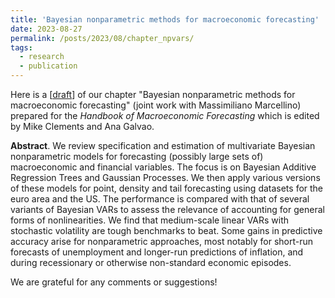 ```yaml
---
title: 'Bayesian nonparametric methods for macroeconomic forecasting'
date: 2023-08-27
permalink: /posts/2023/08/chapter_npvars/
tags:
  - research
  - publication
---
```


Here is a [[draft](https://www.dropbox.com/scl/fi/9ama89pimaqvlfc4kp5uj/npvars_draft.pdf?rlkey=dqcd410sv7b0wb5hfw0ns7kia&dl=0)] of our chapter "Bayesian nonparametric methods for macroeconomic forecasting" (joint work with Massimiliano Marcellino) prepared for the _Handbook of Macroeconomic Forecasting_ which is edited by Mike Clements and Ana Galvao.

**Abstract**. We review specification and estimation of multivariate Bayesian nonparametric models for forecasting (possibly large sets of) macroeconomic and financial variables. The focus is on Bayesian Additive Regression Trees and Gaussian Processes. We then apply various versions of these models for point, density and tail forecasting using datasets for the euro area and the US. The performance is compared with that of several variants of Bayesian VARs to assess the relevance of accounting for general forms of nonlinearities. We find that medium-scale linear VARs with stochastic volatility are tough benchmarks to beat. Some gains in predictive accuracy arise for nonparametric approaches, most notably for short-run forecasts of unemployment and longer-run predictions of inflation, and during recessionary or otherwise non-standard economic episodes.

We are grateful for any comments or suggestions!
